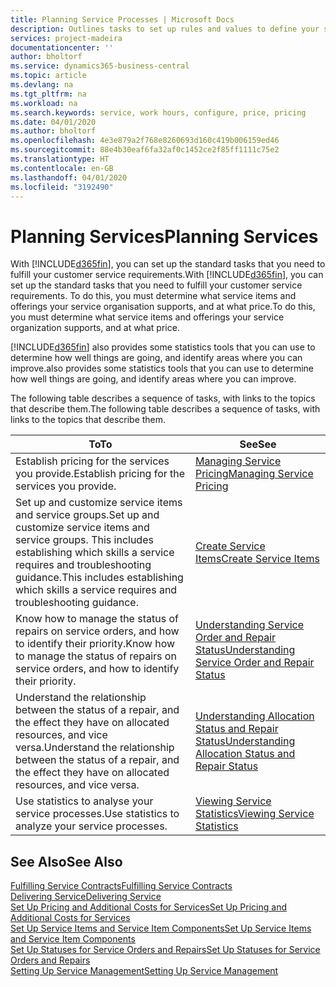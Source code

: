```yaml
---
title: Planning Service Processes | Microsoft Docs
description: Outlines tasks to set up rules and values to define your service policies and processes.
services: project-madeira
documentationcenter: ''
author: bholtorf
ms.service: dynamics365-business-central
ms.topic: article
ms.devlang: na
ms.tgt_pltfrm: na
ms.workload: na
ms.search.keywords: service, work hours, configure, price, pricing
ms.date: 04/01/2020
ms.author: bholtorf
ms.openlocfilehash: 4e3e879a2f768e8260693d160c419b006159ed46
ms.sourcegitcommit: 88e4b30eaf6fa32af0c1452ce2f85ff1111c75e2
ms.translationtype: HT
ms.contentlocale: en-GB
ms.lasthandoff: 04/01/2020
ms.locfileid: "3192490"
---
```

# <a name="planning-services"></a><span data-ttu-id="23b94-103">Planning Services</span><span class="sxs-lookup"><span data-stu-id="23b94-103">Planning Services</span></span>
<span data-ttu-id="23b94-104">With [!INCLUDE[d365fin](includes/d365fin_md.md)], you can set up the standard tasks that you need to fulfill your customer service requirements.</span><span class="sxs-lookup"><span data-stu-id="23b94-104">With [!INCLUDE[d365fin](includes/d365fin_md.md)], you can set up the standard tasks that you need to fulfill your customer service requirements.</span></span> <span data-ttu-id="23b94-105">To do this, you must determine what service items and offerings your service organisation supports, and at what price.</span><span class="sxs-lookup"><span data-stu-id="23b94-105">To do this, you must determine what service items and offerings your service organization supports, and at what price.</span></span>   

[!INCLUDE[d365fin](includes/d365fin_md.md)] <span data-ttu-id="23b94-106">also provides some statistics tools that you can use to determine how well things are going, and identify areas where you can improve.</span><span class="sxs-lookup"><span data-stu-id="23b94-106">also provides some statistics tools that you can use to determine how well things are going, and identify areas where you can improve.</span></span>
  
<span data-ttu-id="23b94-107">The following table describes a sequence of tasks, with links to the topics that describe them.</span><span class="sxs-lookup"><span data-stu-id="23b94-107">The following table describes a sequence of tasks, with links to the topics that describe them.</span></span>   
  
|<span data-ttu-id="23b94-108">**To**</span><span class="sxs-lookup"><span data-stu-id="23b94-108">**To**</span></span>|<span data-ttu-id="23b94-109">**See**</span><span class="sxs-lookup"><span data-stu-id="23b94-109">**See**</span></span>|  
|------------|-------------|  
|<span data-ttu-id="23b94-110">Establish pricing for the services you provide.</span><span class="sxs-lookup"><span data-stu-id="23b94-110">Establish pricing for the services you provide.</span></span>|[<span data-ttu-id="23b94-111">Managing Service Pricing</span><span class="sxs-lookup"><span data-stu-id="23b94-111">Managing Service Pricing</span></span>](service-service-price-management.md)|
|<span data-ttu-id="23b94-112">Set up and customize service items and service groups.</span><span class="sxs-lookup"><span data-stu-id="23b94-112">Set up and customize service items and service groups.</span></span> <span data-ttu-id="23b94-113">This includes establishing which skills a service requires and troubleshooting guidance.</span><span class="sxs-lookup"><span data-stu-id="23b94-113">This includes establishing which skills a service requires and troubleshooting guidance.</span></span>| [<span data-ttu-id="23b94-114">Create Service Items</span><span class="sxs-lookup"><span data-stu-id="23b94-114">Create Service Items</span></span>](service-how-to-create-service-items.md)|  
|<span data-ttu-id="23b94-115">Know how to manage the status of repairs on service orders, and how to identify their priority.</span><span class="sxs-lookup"><span data-stu-id="23b94-115">Know how to manage the status of repairs on service orders, and how to identify their priority.</span></span>|[<span data-ttu-id="23b94-116">Understanding Service Order and Repair Status</span><span class="sxs-lookup"><span data-stu-id="23b94-116">Understanding Service Order and Repair Status</span></span>](service-service-order-status-and-repair-status.md)|  
|<span data-ttu-id="23b94-117">Understand the relationship between the status of a repair, and the effect they have on allocated resources, and vice versa.</span><span class="sxs-lookup"><span data-stu-id="23b94-117">Understand the relationship between the status of a repair, and the effect they have on allocated resources, and vice versa.</span></span>|[<span data-ttu-id="23b94-118">Understanding Allocation Status and Repair Status</span><span class="sxs-lookup"><span data-stu-id="23b94-118">Understanding Allocation Status and Repair Status</span></span>](service-allocation-status-and-repair-status.md)|  
|<span data-ttu-id="23b94-119">Use statistics to analyse your service processes.</span><span class="sxs-lookup"><span data-stu-id="23b94-119">Use statistics to analyze your service processes.</span></span> | [<span data-ttu-id="23b94-120">Viewing Service Statistics</span><span class="sxs-lookup"><span data-stu-id="23b94-120">Viewing Service Statistics</span></span>](service-service-statistics.md) |

## <a name="see-also"></a><span data-ttu-id="23b94-121">See Also</span><span class="sxs-lookup"><span data-stu-id="23b94-121">See Also</span></span>
[<span data-ttu-id="23b94-122">Fulfilling Service Contracts</span><span class="sxs-lookup"><span data-stu-id="23b94-122">Fulfilling Service Contracts</span></span>](service-fulfill-service-contracts.md)  
[<span data-ttu-id="23b94-123">Delivering Service</span><span class="sxs-lookup"><span data-stu-id="23b94-123">Delivering Service</span></span>](service-deliver-service.md)  
[<span data-ttu-id="23b94-124">Set Up Pricing and Additional Costs for Services</span><span class="sxs-lookup"><span data-stu-id="23b94-124">Set Up Pricing and Additional Costs for Services</span></span>](service-how-setup-service-costs-pricing.md)  
[<span data-ttu-id="23b94-125">Set Up Service Items and Service Item Components</span><span class="sxs-lookup"><span data-stu-id="23b94-125">Set Up Service Items and Service Item Components</span></span>](service-how-setup-service-items.md)  
[<span data-ttu-id="23b94-126">Set Up Statuses for Service Orders and Repairs</span><span class="sxs-lookup"><span data-stu-id="23b94-126">Set Up Statuses for Service Orders and Repairs</span></span>](service-order-repair-status.md)  
[<span data-ttu-id="23b94-127">Setting Up Service Management</span><span class="sxs-lookup"><span data-stu-id="23b94-127">Setting Up Service Management</span></span>](service-setup-service.md)  
